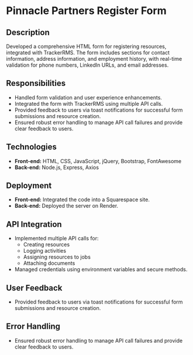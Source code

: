 # Pinnacle Partners Register Form

## Description

Developed a comprehensive HTML form for registering resources, integrated with TrackerRMS. The form includes sections for contact information, address information, and employment history, with real-time validation for phone numbers, LinkedIn URLs, and email addresses.

## Responsibilities

- Handled form validation and user experience enhancements.
- Integrated the form with TrackerRMS using multiple API calls.
- Provided feedback to users via toast notifications for successful form submissions and resource creation.
- Ensured robust error handling to manage API call failures and provide clear feedback to users.

## Technologies

- **Front-end:** HTML, CSS, JavaScript, jQuery, Bootstrap, FontAwesome
- **Back-end:** Node.js, Express, Axios

## Deployment

- **Front-end:** Integrated the code into a Squarespace site.
- **Back-end:** Deployed the server on Render.

## API Integration

- Implemented multiple API calls for:
  - Creating resources
  - Logging activities
  - Assigning resources to jobs
  - Attaching documents
- Managed credentials using environment variables and secure methods.

## User Feedback

- Provided feedback to users via toast notifications for successful form submissions and resource creation.

## Error Handling

- Ensured robust error handling to manage API call failures and provide clear feedback to users.
